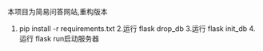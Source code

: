 本项目为简易问答网站,重构版本

1. pip install -r requirements.txt
2.运行 flask drop_db
3.运行 flask init_db
4.运行 flask run启动服务器